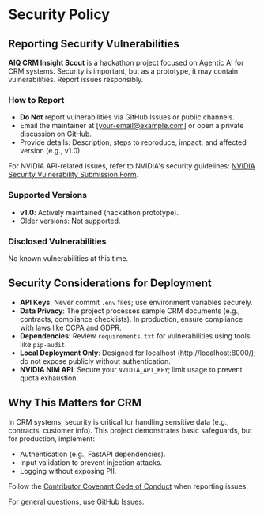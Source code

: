 # Security Policy

## Reporting Security Vulnerabilities

**AIQ CRM Insight Scout** is a hackathon project focused on Agentic AI for CRM systems. Security is important, but as a prototype, it may contain vulnerabilities. Report issues responsibly.

### How to Report

- **Do Not** report vulnerabilities via GitHub Issues or public channels.
- Email the maintainer at [your-email@example.com] or open a private discussion on GitHub.
- Provide details: Description, steps to reproduce, impact, and affected version (e.g., v1.0).

For NVIDIA API-related issues, refer to NVIDIA's security guidelines: [NVIDIA Security Vulnerability Submission Form](https://www.nvidia.com/en-us/about-nvidia/security-bulletin/).

### Supported Versions

- **v1.0**: Actively maintained (hackathon prototype).
- Older versions: Not supported.

### Disclosed Vulnerabilities

No known vulnerabilities at this time.

## Security Considerations for Deployment

- **API Keys**: Never commit `.env` files; use environment variables securely.
- **Data Privacy**: The project processes sample CRM documents (e.g., contracts, compliance checklists). In production, ensure compliance with laws like CCPA and GDPR.
- **Dependencies**: Review `requirements.txt` for vulnerabilities using tools like `pip-audit`.
- **Local Deployment Only**: Designed for localhost (http://localhost:8000/); do not expose publicly without authentication.
- **NVIDIA NIM API**: Secure your `NVIDIA_API_KEY`; limit usage to prevent quota exhaustion.

## Why This Matters for CRM

In CRM systems, security is critical for handling sensitive data (e.g., contracts, customer info). This project demonstrates basic safeguards, but for production, implement:
- Authentication (e.g., FastAPI dependencies).
- Input validation to prevent injection attacks.
- Logging without exposing PII.

Follow the [Contributor Covenant Code of Conduct](CODE_OF_CONDUCT.md) when reporting issues.

For general questions, use GitHub Issues.